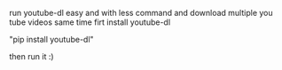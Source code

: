 run youtube-dl easy and with less command and download multiple you tube videos same time 
firt install youtube-dl

"pip install youtube-dl" 

then run it :)
